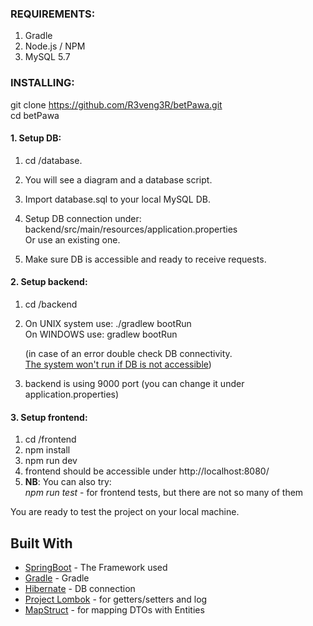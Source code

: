 ### REQUIREMENTS:
1. Gradle
2. Node.js / NPM
3. MySQL 5.7


### INSTALLING:
git clone https://github.com/R3veng3R/betPawa.git<br>
cd betPawa

#### 1. Setup DB:
1. cd /database.
2. You will see a diagram and a database script.
3. Import database.sql to your local MySQL DB.
4. Setup DB connection under: <br>
    backend/src/main/resources/application.properties <br>
    Or use an existing one.
    
5. Make sure DB is accessible and ready to receive requests.


#### 2. Setup backend:
1. cd /backend
2. On UNIX system use: ./gradlew bootRun <br>
   On WINDOWS use: gradlew bootRun
   
   (in case of an error double check DB connectivity. <br>
   <u>The system won't run if DB is not accessible</u>)
   
3. backend is using 9000 port (you can change it under application.properties)
   
   
#### 3. Setup frontend:
1. cd /frontend
2. npm install
3. npm run dev
4. frontend should be accessible under http://localhost:8080/
5. <b>NB</b>: You can also try: <br/> 
<i>npm run test</i> - for frontend tests, but there are not so many of them

You are ready to test the project on your local machine.

## Built With

* [SpringBoot](https://projects.spring.io/spring-boot/) - The Framework used
* [Gradle](https://gradle.org/) - Gradle
* [Hibernate](https://hibernate.org/) - DB connection
* [Project Lombok](https://projectlombok.org/) - for getters/setters and log
* [MapStruct](http://mapstruct.org/) - for mapping DTOs with Entities
